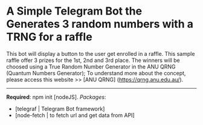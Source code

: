 # A Simple Telegram Bot the Generates 3 random numbers with a TRNG for a raffle

This bot will display a button to the user get enrolled in a raffle. This
sample raffle offer 3 prizes for the 1st, 2nd and 3rd place. The winners will be choosed using a True Random Number Generator in the ANU QRNG (Quantum Numbers Generator); To understand more about the concept, please
access this website >>  [ANU QRNG] (https://qrng.anu.edu.au/).

-------------------------------------------------------------------------

**Required**: npm init [nodeJS].
*Packages*: 
* [telegraf | Telegram Bot framework]
* [node-fetch | to fetch url and get data from API]



